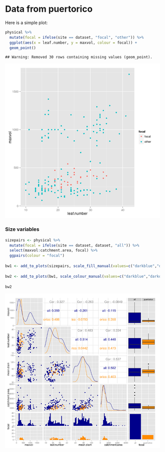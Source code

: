 
# Data from puertorico

Here is a simple plot:

```r
physical %>% 
  mutate(focal = ifelse(site == dataset, "focal", "other")) %>% 
  ggplot(aes(x = leaf.number, y = maxvol, colour = focal)) +
  geom_point()
```

```
## Warning: Removed 30 rows containing missing values (geom_point).
```

![plot of chunk unnamed-chunk-1](figure/puertorico__unnamed-chunk-1-1.png) 

### Size variables


```r
sizepairs <- physical %>% 
  mutate(focal = ifelse(site == dataset, dataset, "all")) %>% 
  select(maxvol:catchment.area, focal) %>% 
  ggpairs(colour = "focal")

bw1 <- add_to_plots(sizepairs, scale_fill_manual(values=c("darkblue","darkorange")))

bw2 <- add_to_plots(bw1, scale_colour_manual(values=c("darkblue","darkorange")))

bw2
```

![plot of chunk sizes](figure/puertorico__sizes-1.png) 

